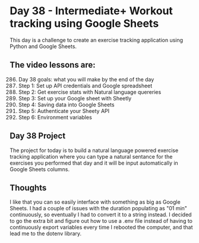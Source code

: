 # Day 38 - Intermediate+ Workout tracking using Google Sheets
This day is a challenge to create an exercise tracking application using Python and Google Sheets.

## The video lessons are:
286. Day 38 goals: what you will make by the end of the day
287. Step 1: Set up API credentials and Google spreadsheet
288. Step 2: Get exercise stats with Natural language quereries
289. Step 3: Set up your Google sheet with Sheetly
290. Step 4: Saving data into Google Sheets
291. Step 5: Authenticate your Sheety API
292. Step 6: Environment variables

## Day 38 Project
The project for today is to build a natural language powered exercise tracking application where you can type a natural sentance for the exercises you performed that day and it will be input automatically in Google Sheets columns. 

## Thoughts
I like that you can so easily interface with something as big as Google Sheets. I had a couple of issues with the duration populating as "01 min" continuously, so eventually I had to convert it to a string instead. I decided to go the extra bit and figure out how to use a .env file instead of having to continuously export variables every time I rebooted the computer, and that lead me to the dotenv library. 